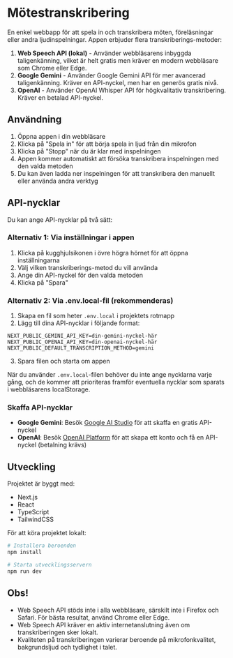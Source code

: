 # Mötestranskribering

En enkel webbapp för att spela in och transkribera möten, föreläsningar eller andra ljudinspelningar. Appen erbjuder flera transkriberings-metoder:

1. **Web Speech API (lokal)** - Använder webbläsarens inbyggda taligenkänning, vilket är helt gratis men kräver en modern webbläsare som Chrome eller Edge.
2. **Google Gemini** - Använder Google Gemini API för mer avancerad taligenkänning. Kräver en API-nyckel, men har en generös gratis nivå.
3. **OpenAI** - Använder OpenAI Whisper API för högkvalitativ transkribering. Kräver en betalad API-nyckel.

## Användning

1. Öppna appen i din webbläsare
2. Klicka på "Spela in" för att börja spela in ljud från din mikrofon
3. Klicka på "Stopp" när du är klar med inspelningen
4. Appen kommer automatiskt att försöka transkribera inspelningen med den valda metoden
5. Du kan även ladda ner inspelningen för att transkribera den manuellt eller använda andra verktyg

## API-nycklar

Du kan ange API-nycklar på två sätt:

### Alternativ 1: Via inställningar i appen
1. Klicka på kugghjulsikonen i övre högra hörnet för att öppna inställningarna
2. Välj vilken transkriberings-metod du vill använda
3. Ange din API-nyckel för den valda metoden
4. Klicka på "Spara"

### Alternativ 2: Via .env.local-fil (rekommenderas)
1. Skapa en fil som heter `.env.local` i projektets rotmapp
2. Lägg till dina API-nycklar i följande format:
```
NEXT_PUBLIC_GEMINI_API_KEY=din-gemini-nyckel-här
NEXT_PUBLIC_OPENAI_API_KEY=din-openai-nyckel-här
NEXT_PUBLIC_DEFAULT_TRANSCRIPTION_METHOD=gemini
```
3. Spara filen och starta om appen

När du använder `.env.local`-filen behöver du inte ange nycklarna varje gång, och de kommer att prioriteras framför eventuella nycklar som sparats i webbläsarens localStorage.

### Skaffa API-nycklar

- **Google Gemini**: Besök [Google AI Studio](https://aistudio.google.com/app/apikey) för att skaffa en gratis API-nyckel
- **OpenAI**: Besök [OpenAI Platform](https://platform.openai.com/api-keys) för att skapa ett konto och få en API-nyckel (betalning krävs)

## Utveckling

Projektet är byggt med:
- Next.js
- React
- TypeScript
- TailwindCSS

För att köra projektet lokalt:

```bash
# Installera beroenden
npm install

# Starta utvecklingsservern
npm run dev
```

## Obs!

- Web Speech API stöds inte i alla webbläsare, särskilt inte i Firefox och Safari. För bästa resultat, använd Chrome eller Edge.
- Web Speech API kräver en aktiv internetanslutning även om transkriberingen sker lokalt.
- Kvaliteten på transkriberingen varierar beroende på mikrofonkvalitet, bakgrundsljud och tydlighet i talet.
